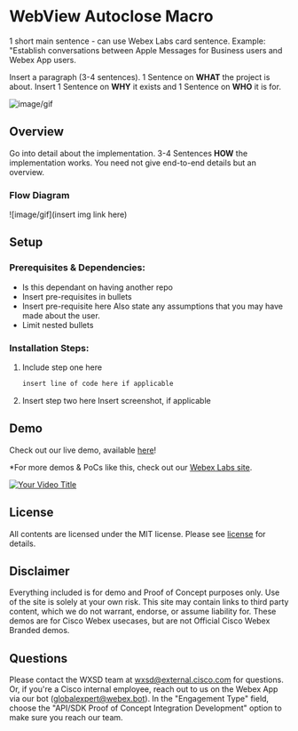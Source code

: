 # WebView Autoclose Macro
 1 short main sentence - can use Webex Labs card sentence. Example: "Establish conversations between Apple Messages for Business users and Webex App users.

Insert a paragraph (3-4 sentences). 1 Sentence on **WHAT** the project is about. Insert 1 Sentence on  **WHY** it exists and 1 Sentence on **WHO** it is for.  

 <!--- Insert a screenshot, gif or image below that shows a little about your Demo/PoC -->
 ![image/gif](https://ezgif.com)


## Overview

Go into detail about the implementation.   3-4 Sentences
**HOW** the implementation works. You need not give end-to-end details but an overview.



### Flow Diagram

<!-- *MANDATORY*  Insert Your Flow Diagram Here (if small PoC, alternative option is to include break down how it works here instead of diagram) -->
![image/gif](insert img link here)



## Setup

### Prerequisites & Dependencies: 

- Is this dependant on having another repo
- Insert pre-requisites in bullets
- Insert pre-requisite here  Also state any assumptions that you may have made about the user.
- Limit nested bullets


<!-- GETTING STARTED -->

### Installation Steps:
1.  Include step one here
    ```sh
    insert line of code here if applicable
    ```
2.  Insert step two here
    Insert screenshot, if applicable
    
    
    
## Demo

<!-- Insert link to the website below (if deployed). -->
Check out our live demo, available [here](<insert link>)!

<!-- Keep the following statement -->
*For more demos & PoCs like this, check out our [Webex Labs site](https://collabtoolbox.cisco.com/webex-labs).


<!-- Update your vidcast title, video screenshot, vidcast/youtube link & name -->
[![Your Video Title ](assets/peer_support_main.PNG)](https://www.youtube.com/watch?v=SqZhiC8jHhU&t=10s, "<insert demo name here>")



## License
<!-- MAKE SURE an MIT license is included in your Repository. If another license is needed, verify with management. This is for legal reasons.--> 

<!-- Keep the following statement -->
All contents are licensed under the MIT license. Please see [license](LICENSE) for details.


## Disclaimer
<!-- Keep the following here -->  
 Everything included is for demo and Proof of Concept purposes only. Use of the site is solely at your own risk. This site may contain links to third party content, which we do not warrant, endorse, or assume liability for. These demos are for Cisco Webex usecases, but are not Official Cisco Webex Branded demos.


## Questions
Please contact the WXSD team at [wxsd@external.cisco.com](mailto:wxsd@external.cisco.com?subject=RepoName) for questions. Or, if you're a Cisco internal employee, reach out to us on the Webex App via our bot (globalexpert@webex.bot). In the "Engagement Type" field, choose the "API/SDK Proof of Concept Integration Development" option to make sure you reach our team. 
